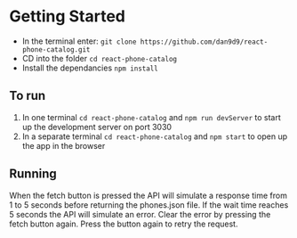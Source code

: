 
# Getting Started
* In the terminal enter:
  `git clone https://github.com/dan9d9/react-phone-catalog.git`
* CD into the folder
  `cd react-phone-catalog`
* Install the dependancies
  `npm install`
 
## To run
1. In one terminal `cd react-phone-catalog` and `npm run devServer` to start up the development server on port 3030
2. In a separate terminal `cd react-phone-catalog` and `npm start` to open up the app in the browser

## Running
When the fetch button is pressed the API will simulate a response time from 1 to 5 seconds before returning the phones.json file.
If the wait time reaches 5 seconds the API will simulate an error.
Clear the error by pressing the fetch button again.
Press the button again to retry the request.
